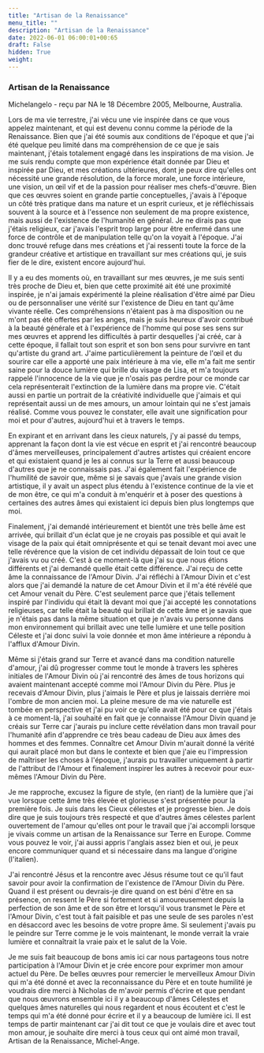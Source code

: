 ```yaml
---
title: "Artisan de la Renaissance"
menu_title: ""
description: "Artisan de la Renaissance"
date: 2022-06-01 06:00:01+00:65
draft: False
hidden: True
weight:
---
```

### Artisan de la Renaissance

Michelangelo - reçu par NA le 18 Décembre 2005, Melbourne, Australia.

Lors de ma vie terrestre, j'ai vécu une vie inspirée dans ce que vous appelez maintenant, et qui est devenu connu comme la période de la Renaissance. Bien que j'ai été soumis aux conditions de l'époque et que j'ai été quelque peu limité dans ma compréhension de ce que je sais maintenant, j'étais totalement engagé dans les inspirations de ma vision. Je me suis rendu compte que mon expérience était donnée par Dieu et inspirée par Dieu, et mes créations ultérieures, dont je peux dire qu'elles ont nécessité une grande résolution, de la force morale, une force intérieure, une vision, un œil vif et de la passion pour réaliser mes chefs-d'œuvre. Bien que ces œuvres soient en grande partie conceptuelles, j'avais à l'époque un côté très pratique dans ma nature et un esprit curieux, et je réfléchissais souvent à la source et à l'essence non seulement de ma propre existence, mais aussi de l'existence de l'humanité en général. Je ne dirais pas que j'étais religieux, car j'avais l'esprit trop large pour être enfermé dans une force de contrôle et de manipulation telle qu'on la voyait à l'époque. J'ai donc trouvé refuge dans mes créations et j'ai ressenti toute la force de la grandeur créative et artistique en travaillant sur mes créations qui, je suis fier de le dire, existent encore aujourd'hui.

Il y a eu des moments où, en travaillant sur mes œuvres, je me suis senti très proche de Dieu et, bien que cette proximité ait été une proximité inspirée, je n'ai jamais expérimenté la pleine réalisation d'être aimé par Dieu ou de personnaliser une vérité sur l'existence de Dieu en tant qu'âme vivante réelle. Ces compréhensions n'étaient pas à ma disposition ou ne m'ont pas été offertes par les anges, mais je suis heureux d'avoir contribué à la beauté générale et à l'expérience de l'homme qui pose ses sens sur mes œuvres et apprend les difficultés à partir desquelles j'ai créé, car à cette époque, il fallait tout son esprit et son bon sens pour survivre en tant qu'artiste du grand art. J'aime particulièrement la peinture de l'œil et du sourire car elle a apporté une paix intérieure à ma vie, elle m'a fait me sentir saine pour la douce lumière qui brille du visage de Lisa, et m'a toujours rappelé l'innocence de la vie que je n'osais pas perdre pour ce monde car cela représenterait l'extinction de la lumière dans ma propre vie. C'était aussi en partie un portrait de la créativité individuelle que j'aimais et qui représentait aussi un de mes amours, un amour lointain qui ne s'est jamais réalisé. Comme vous pouvez le constater, elle avait une signification pour moi et pour d'autres, aujourd'hui et à travers le temps.

En expirant et en arrivant dans les cieux naturels, j'y ai passé du temps, apprenant la façon dont la vie est vécue en esprit et j'ai rencontré beaucoup d'âmes merveilleuses, principalement d'autres artistes qui créaient encore et qui existaient quand je les ai connus sur la Terre et aussi beaucoup d'autres que je ne connaissais pas. J'ai également fait l'expérience de l'humilité de savoir que, même si je savais que j'avais une grande vision artistique, il y avait un aspect plus étendu à l'existence continue de la vie et de mon être, ce qui m'a conduit à m'enquérir et à poser des questions à certaines des autres âmes qui existaient ici depuis bien plus longtemps que moi.

Finalement, j'ai demandé intérieurement et bientôt une très belle âme est arrivée, qui brillait d'un éclat que je ne croyais pas possible et qui avait le visage de la paix qui était omniprésente et qui se tenait devant moi avec une telle révérence que la vision de cet individu dépassait de loin tout ce que j'avais vu ou créé. C'est à ce moment-là que j'ai su que nous étions différents et j'ai demandé quelle était cette différence. J'ai reçu de cette âme la connaissance de l'Amour Divin. J'ai réfléchi à l'Amour Divin et c'est alors que j'ai demandé la nature de cet Amour Divin et il m'a été révélé que cet Amour venait du Père. C'est seulement parce que j'étais tellement inspiré par l'individu qui était là devant moi que j'ai accepté les connotations religieuses, car telle était la beauté qui brillait de cette âme et je savais que je n'étais pas dans la même situation et que je n'avais vu personne dans mon environnement qui brillait avec une telle lumière et une telle position Céleste et j'ai donc suivi la voie donnée et mon âme intérieure a répondu à l'afflux d'Amour Divin.

Même si j'étais grand sur Terre et avancé dans ma condition naturelle d'amour, j'ai dû progresser comme tout le monde à travers les sphères initiales de l'Amour Divin où j'ai rencontré des âmes de tous horizons qui avaient maintenant accepté comme moi l'Amour Divin du Père. Plus je recevais d'Amour Divin, plus j'aimais le Père et plus je laissais derrière moi l'ombre de mon ancien moi. La pleine mesure de ma vie naturelle est tombée en perspective et j'ai pu voir ce qu'elle avait été pour ce que j'étais à ce moment-là, j'ai souhaité en fait que je connaisse l'Amour Divin quand je créais sur Terre car j'aurais pu inclure cette révélation dans mon travail pour l'humanité afin d'apprendre ce très beau cadeau de Dieu aux âmes des hommes et des femmes. Connaître cet Amour Divin m'aurait donné la vérité qui aurait placé mon but dans le contexte et bien que j'aie eu l'impression de maîtriser les choses à l'époque, j'aurais pu travailler uniquement à partir de l'attribut de l'Amour et finalement inspirer les autres à recevoir pour eux-mêmes l'Amour Divin du Père.

Je me rapproche, excusez la figure de style, (en riant) de la lumière que j'ai vue lorsque cette âme très élevée et glorieuse s'est présentée pour la première fois. Je suis dans les Cieux célestes et je progresse bien. Je dois dire que je suis toujours très respecté et que d'autres âmes célestes parlent ouvertement de l'amour qu'elles ont pour le travail que j'ai accompli lorsque je vivais comme un artisan de la Renaissance sur Terre en Europe. Comme vous pouvez le voir, j'ai aussi appris l'anglais assez bien et oui, je peux encore communiquer quand et si nécessaire dans ma langue d'origine (l'italien).

J'ai rencontré Jésus et la rencontre avec Jésus résume tout ce qu'il faut savoir pour avoir la confirmation de l'existence de l'Amour Divin du Père. Quand il est présent ou devrais-je dire quand on est béni d'être en sa présence, on ressent le Père si fortement et si amoureusement depuis la perfection de son âme et de son être et lorsqu'il vous transmet le Père et l'Amour Divin, c'est tout à fait paisible et pas une seule de ses paroles n'est en désaccord avec les besoins de votre propre âme. Si seulement j'avais pu le peindre sur Terre comme je le vois maintenant, le monde verrait la vraie lumière et connaîtrait la vraie paix et le salut de la Voie.

Je me suis fait beaucoup de bons amis ici car nous partageons tous notre participation à l'Amour Divin et je crée encore pour exprimer mon amour actuel du Père. De belles œuvres pour remercier le merveilleux Amour Divin qui m'a été donné et avec la reconnaissance du Père et en toute humilité je voudrais dire merci à Nicholas de m'avoir permis d'écrire et que pendant que nous œuvrons ensemble ici il y a beaucoup d'âmes Célestes et quelques âmes naturelles qui nous regardent et nous écoutent et c'est le temps qui m'a été donné pour écrire et il y a beaucoup de lumière ici. Il est temps de partir maintenant car j'ai dit tout ce que je voulais dire et avec tout mon amour, je souhaite dire merci à tous ceux qui ont aimé mon travail, Artisan de la Renaissance, Michel-Ange.